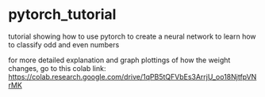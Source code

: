 # pytorch_tutorial

tutorial showing how to use pytorch to create a neural network to learn how to classify odd and even numbers

for more detailed explanation and graph plottings of how the weight changes, go to this colab link:
https://colab.research.google.com/drive/1qPB5tQFVbEs3ArrjU_oo18NjtfpVNrMK
